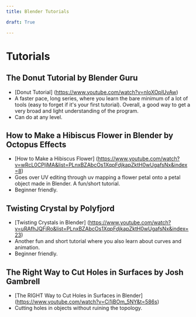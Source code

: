 ```yaml
---
title: Blender Tutorials

draft: True

---
```


# Tutorials

## The Donut Tutorial by Blender Guru

- [Donut Tutorial] (https://www.youtube.com/watch?v=nIoXOplUvAw)
- A faster pace, long series, where you learn the bare minimum of a lot of tools (easy to forget if it's your first tutorial). Overall, a good way to get a very broad and light understanding of the program.
- Can do at any level.

## How to Make a Hibiscus Flower in Blender by Octopus Effects

 - [How to Make a Hibiscus Flower] (https://www.youtube.com/watch?v=wRcL0CPljMA&list=PLnxBZAbcOs1XqpFdjkapZktH0wUgafsNx&index=8)
 - Goes over UV editing through uv mapping a flower petal onto a petal object made in Blender. A fun/short tutorial.
 - Beginner friendly.
 
 ## Twisting Crystal by Polyfjord
 
 - [Twisting Crystals in Blender] (https://www.youtube.com/watch?v=uRAfhJQFjRo&list=PLnxBZAbcOs1XqpFdjkapZktH0wUgafsNx&index=23)
 - Another fun and short tutorial where you also learn about curves and animation.
 - Beginner friendly.
 
 ## The Right Way to Cut Holes in Surfaces by Josh Gambrell
 
 - [The RIGHT Way to Cut Holes in Surfaces in Blender] (https://www.youtube.com/watch?v=Ci1jBOm_5NY&t=586s)
 - Cutting holes in objects without ruining the topology.
 
 
 
 
